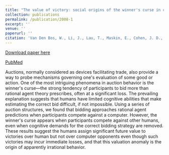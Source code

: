 ```yaml
---
title: "The value of victory: social origins of the winner's curse in common value auctions"
collection: publications
permalink: /publication/2008-1
excerpt: ''
venue: ''
paperurl: ''
citation: 'Van Den Bos, W., Li, J., Lau, T., Maskin, E., Cohen, J. D., Montague, P. R., & McClure, S. M. (2008). The value of victory: social origins of the winner&apos;s curse in common value auctions. <i>Judgment and Decision Making, 3</i>(7). 483.'
---
```

[Download paper here](http://tlau1860.github.io/files/the_value_of_victory.pdf)

[PubMed](https://www.ncbi.nlm.nih.gov/pmc/articles/PMC2841440/)

Auctions, normally considered as devices facilitating trade, also provide a way to probe mechanisms governing one's evaluation of some good or action. One of the most intriguing phenomena in auction behavior is the winner's curse—the strong tendency of participants to bid more than rational agent theory prescribes, often at a significant loss. The prevailing explanation suggests that humans have limited cognitive abilities that make estimating the correct bid difficult, if not impossible. Using a series of auction structures, we found that bidding approaches rational agent predictions when participants compete against a computer. However, the winner's curse appears when participants compete against other humans, even when cognitive demands for the correct bidding strategy are removed. These results suggest the humans assign significant future value to victories over human but not over computer opponents even though such victories may incur immediate losses, and that this valuation anomaly is the origin of apparently irrational behavior.